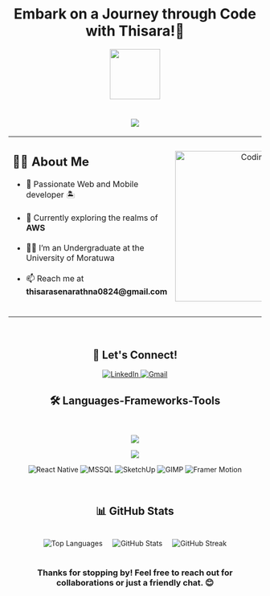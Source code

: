 <h1 align="center">
 Embark on a Journey through Code with Thisara!🌟
</h1>
<p align="center" ><img  src = "https://github.com/7oSkaaa/7oSkaaa/blob/main/Images/about_me.gif?raw=true" width = 100px></p>
<h1 align="center">
    <img src="https://readme-typing-svg.herokuapp.com/?font=Righteous&size=35&center=true&vCenter=true&width=500&height=70&duration=4000&lines=Hi+There!+👋;+I'm+Thisara+Senarathna!;" />
</h1>
<table align="center">
  <tr>
    <td width="70%">
      <h2>🧑‍💻 About Me</h2>
      <ul>
        <li>🌟 Passionate Web and Mobile developer 🏝</li><br>
        <li>🌱 Currently exploring the realms of <b>AWS</b></li><br>
        <li>🧑‍🎓 I’m an Undergraduate at the University of Moratuwa</li><br>
<!--         <li>💬 Ask me about <b>React</b></li><br> -->
        <li>📫 Reach me at <b>thisarasenarathna0824@gmail.com</b></li><br>
      </ul>
    </td>
     <td width="30%" align="center">
      <img src="https://cdn.dribbble.com/users/2131993/screenshots/4948736/thoughtworks-gif_dribbble.gif" alt="Coding" width="300">
    </td>
  </tr>
</table>
<br>
<h2 align="center">🤝 Let's Connect!</h2>

<p align="center">
  <a href="https://www.linkedin.com/in/thisara-senarathna-29689624a/" target="_blank">
    <img src="https://img.shields.io/badge/LinkedIn-0077B5?style=for-the-badge&logo=linkedin&logoColor=white" alt="LinkedIn" />
  </a>
<!--   <a href="https://web.facebook.com/kanishka.udayanga.754/" target="_blank"><img src="https://img.shields.io/badge/Facebook-1877F2?style=for-the-badge&logo=facebook&logoColor=white" alt="Facebook" /></a> -->
<!--   <a href="https://www.instagram.com/kanishka_udayanga__/" target="_blank"><img src="https://img.shields.io/badge/Instagram-E4405F?style=for-the-badge&logo=instagram&logoColor=white" alt="Instagram" /></a> -->
  <a href="mailto:thisarasenarathna@gmail.com"><img src="https://img.shields.io/badge/Gmail-D14836?style=for-the-badge&logo=gmail&logoColor=white" alt="Gmail" /></a>
</p>

<div align="center">
<!--   <img src="https://komarev.com/ghpvc/?username=hirushan2001&label=Profile%20views&color=0e75b6&style=flat" alt="Profile Views" /> -->
</div>


<h2 align="center">🛠 Languages-Frameworks-Tools</h2>
<br>
<p align="center">
  <img src="https://skillicons.dev/icons?i=c,css,express,html,java,js,linux,mongodb,mysql,git" />
</p>
<p align="center">
  <img src="https://skillicons.dev/icons?i=aws,nextjs,nodejs,react,tailwind,vscode,visualstudio,androidstudio,vite" />
</p>


</p>
<p align="center">
  <img src="https://img.shields.io/badge/React_Native-20232A?style=for-the-badge&logo=react&logoColor=61DAFB" alt="React Native"/>
  <img src="https://img.shields.io/badge/MSSQL-CC2927?style=for-the-badge&logo=microsoft%20sql%20server&logoColor=white" alt="MSSQL"/>
  <img src="https://img.shields.io/badge/SketchUp-005F9E?style=for-the-badge&logo=sketchup&logoColor=white" alt="SketchUp"/>
  <img src="https://img.shields.io/badge/GIMP-5C5543?style=for-the-badge&logo=gimp&logoColor=white" alt="GIMP"/>
  <img src="https://img.shields.io/badge/Framer_Motion-0055FF?style=for-the-badge&logo=framer&logoColor=white" alt="Framer Motion"/>
</p>
<br>
<h2 align="center">📊 GitHub Stats</h2>
<br>
<div align="center" style="display: flex; justify-content: center; gap: 20px; flex-wrap: wrap;">
  <img src="https://github-readme-stats.vercel.app/api/top-langs?username=Thisara-Senarathna&show_icons=true&locale=en&layout=compact&theme=radical" alt="Top Languages" />
  <img src="https://github-readme-stats.vercel.app/api?username=Thisara-Senarathna&show_icons=true&locale=en&theme=radical" alt="GitHub Stats" />
  <img src="https://github-readme-streak-stats.herokuapp.com/?user=Thisara-Senarathna&theme=radical" alt="GitHub Streak" />
</div>
<br>
<h3 align="center">Thanks for stopping by! Feel free to reach out for collaborations or just a friendly chat. 😊</h3>
